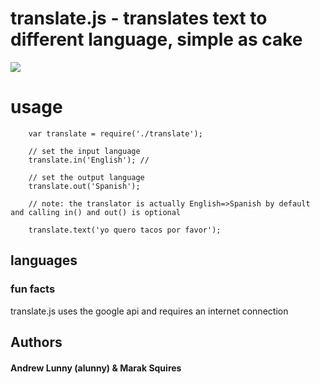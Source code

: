 # translate.js - translates text to different language, simple as cake


<img src = "http://dustinkirkland.files.wordpress.com/2009/08/babelfish1981.jpg" border = "0"/>

# usage

        var translate = require('./translate');
        
        // set the input language
        translate.in('English'); //
        
        // set the output language
        translate.out('Spanish');
        
        // note: the translator is actually English=>Spanish by default and calling in() and out() is optional
        
        translate.text('yo quero tacos por favor');
        
## languages

### fun facts

translate.js uses the google api and requires an internet connection

## Authors
#### Andrew Lunny (alunny) & Marak Squires
